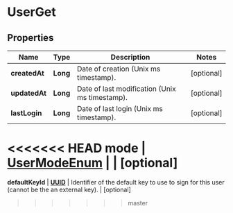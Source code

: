 
# UserGet

## Properties
Name | Type | Description | Notes
------------ | ------------- | ------------- | -------------
**createdAt** | **Long** | Date of creation (Unix ms timestamp). |  [optional]
**updatedAt** | **Long** | Date of last modification (Unix ms timestamp). |  [optional]
**lastLogin** | **Long** | Date of last login (Unix ms timestamp). |  [optional]
<<<<<<< HEAD
**mode** | [**UserModeEnum**](UserModeEnum.md) |  |  [optional]
=======
**defaultKeyId** | [**UUID**](UUID.md) | Identifier of the default key to use to sign for this user (cannot be the an external key). |  [optional]
>>>>>>> master



